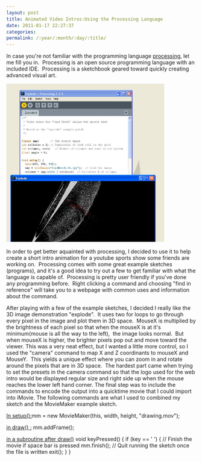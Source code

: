 ```yaml
---
layout: post
title: Animated Video Intros:Using the Processing Language
date: 2011-01-17 22:27:37
categories: 
permalink: /:year/:month/:day/:title/
---
```

<p>In case you're not familiar with the programming language <a href="http://www.processing.org">processing</a>, let me fill you in.&nbsp; Processing is an open source programming language with an included IDE.&nbsp; Processing is a sketchbook&nbsp;geared toward quickly creating advanced visual art.</p>
<p><a href="/uploads/2011/01/processingss.jpg"><img class="alignnone size-full wp-image-464" title="processingss" src="/uploads/2011/01/processingss.jpg" alt="" width="419" height="420" /></a></p>
<p>In order to get better aquainted with processing, I decided to use it to help create a short intro animation for a youtube sports show some friends are working on.&nbsp; Processing comes with some great example sketches (programs), and it's a good idea to try out a few to get familiar with what the language is capable of.&nbsp; Processing is pretty user friendly if you've done any programming before.&nbsp; Right clicking a command and choosing "find in reference" will take you to a webpage with common uses and information about the command.</p>
<!--more-->
<p>After playing with a few of the example sketches, I decided I really like the 3D image demonstration "explode".&nbsp; It uses two for loops to go through every pixel in the image and plot them in 3D space.&nbsp; MouseX is multiplied by the brightness of each pixel so that when the mouseX is at it's minimum(mouse is all the way to the left),&nbsp; the image looks normal.&nbsp; But when mouseX is higher, the brighter pixels pop out and move toward the viewer. This was a very neat effect, but I wanted a little more control, so I used the "camera" command to map X and&nbsp;Z&nbsp;coordinants&nbsp;to mouseX and MouseY.&nbsp; This yields a unique effect where you can zoom in and rotate around the pixels that are in 3D space.&nbsp; The hardest part came when trying to set the presets in the camera command so that the logo used for the web intro would be displayed regular size and right side up when the mouse reaches the lower left hand corner. The final step was to include the commands to encode the output into a quicktime movie that I could import into iMovie. The following commands are what I used to combined my sketch and the MovieMaker example sketch.</p>
<p><span style="text-decoration: underline;">In setup():</span>mm = new MovieMaker(this, width, height, "drawing.mov");</p>
<p><span style="text-decoration: underline;">in draw() :</span> mm.addFrame();</p>
<p><span style="text-decoration: underline;">in a subroutine after draw()</span> void keyPressed() { if (key == ' ') { // Finish the movie if space bar is pressed mm.finish(); // Quit running the sketch once the file is written exit(); } }</p>